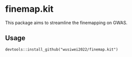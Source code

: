 # finemap.kit
This package aims to streamline the finemapping on GWAS.

## Usage
```{r}
devtools::install_github("wusiwei2022/finemap.kit")
```
